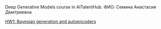 Deep Generative Models course in AITalentHub.
ФИО: Семина Анастасия Дмитриевна

[HW1: Bayesian generation and autoencoders]()
